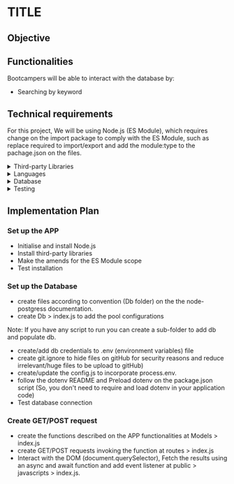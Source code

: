 # TITLE

## Objective

## Functionalities

Bootcampers will be able to interact with the database by:

- Searching by keyword

## Technical requirements

For this project, We will be using Node.js (ES Module), which requires change on the import package to comply with the ES Module, such as replace required to import/export and add the module:type to the pachage.json on the files.

<details>
<summary>Third-party Libraries</summary>

- Express (wireframes) or Express-generator (create files like public and routes)
- dotenv (enviroment variables)
- nodemon (automatically start and stop the server)
- pg (postgres database)

</details>

<details>
<summary>Languages</summary>

- JavaScript (Back-End)
- SQL (Database)

</details>

<details>
<summary>Database</summary>
- Heroku (host the database on the cloud)

</details>

<details>
<summary>Testing</summary>

- Postman application (Test API in isolation)
- Localhost

</details>

## Implementation Plan

### Set up the APP

- Initialise and install Node.js
- Install third-party libraries
- Make the amends for the ES Module scope
- Test installation

### Set up the Database

- create files according to convention (Db folder) on the the node-postgress documentation.
- create Db > index.js to add the pool configurations

Note: If you have any script to run you can create a sub-folder to add db and populate db.

- create/add db credentials to .env (environment variables) file
- create git.ignore to hide files on gitHub for security reasons and reduce irrelevant/huge files to be upload to gitHub)
- create/update the config.js to incorporate process.env.
- follow the dotenv README and Preload dotenv on the package.json script (So, you don't need to require and load dotenv in your application code)
- Test database connection

### Create GET/POST request

- create the functions described on the APP functionalities at Models > index.js
- create GET/POST requests invoking the function at routes > index.js
- Interact with the DOM (document.querySelector), Fetch the results using an async and await function and add event listener at public > javascripts > index.js.
